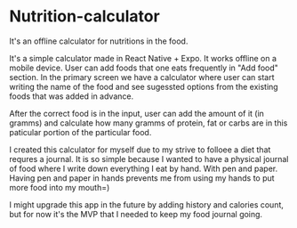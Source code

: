 # Nutrition-calculator
It's an offline calculator for nutritions in the food.

It's a simple calculator made in React Native + Expo. It works offline on a mobile device.
User can add foods that one eats frequently in "Add food" section.
In the primary screen we have a calculator where user can start writing the name of the food and see sugessted options from the existing foods that was added in advance.

After the correct food is in the input, user can add the amount of it (in gramms) and calculate how many gramms of protein, fat or carbs are in this paticular portion of the particular food.

I created this calculator for myself due to my strive to folloee a diet that requres a journal.
It is so simple because I wanted to have a physical journal of food where I write down everything I eat by hand. With pen and paper. 
Having pen and paper in hands prevents me from using my hands to put more food into my mouth=)

I might upgrade this app in the future by adding history and calories count, but for now it's the MVP that I needed to keep my food journal going.
